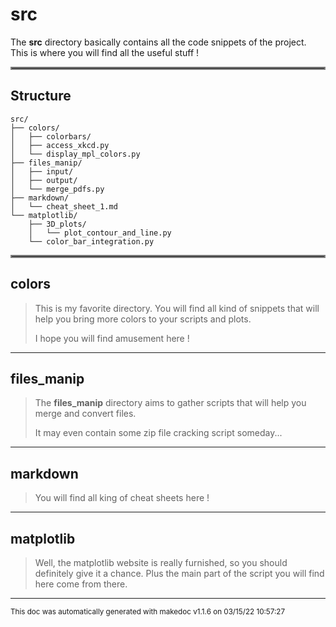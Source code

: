 # src

The **src** directory basically contains all the code snippets of the project. This is where you will find all the useful stuff !
<hr style="border:2px solid gray"> </hr>

## Structure 
```
src/
├── colors/
│   ├── colorbars/
│   ├── access_xkcd.py
│   └── display_mpl_colors.py
├── files_manip/
│   ├── input/
│   ├── output/
│   └── merge_pdfs.py
├── markdown/
│   └── cheat_sheet_1.md
└── matplotlib/
    ├── 3D_plots/
    │   └── plot_contour_and_line.py
    └── color_bar_integration.py
```

<hr style="border:2px solid gray"> </hr>

## colors
>
>This is my favorite directory. You will find all kind of snippets that will help you
>bring more colors to your scripts and plots. 
>
>I hope you will find amusement here !
---
## files_manip
>
>The **files_manip** directory aims to gather scripts that will help you merge and convert files.
>
>It may even contain some zip file cracking script someday...
---
## markdown
>
>You will find all king of cheat sheets here !
---
## matplotlib
>
>Well, the matplotlib website is really furnished, so you should definitely give it a chance. 
>Plus the main part of the script you will find here come from there.
---




<sub>This doc was automatically generated with makedoc v1.1.6 on  03/15/22 10:57:27 
